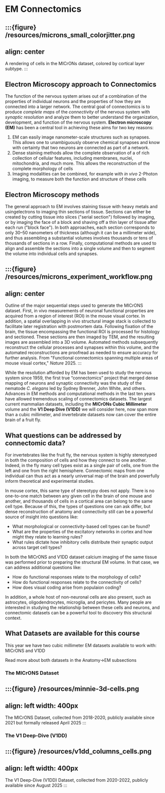 # EM Connectomics

:::{figure} /resources/microns_small_colorjitter.png
---
align: center
---
A rendering of cells in the MICrONs dataset, colored by cortical layer subtype.
:::

## Electron Microscopy approach to Connectomics

The function of the nervous system arises out of a combination of the properties of individual neurons and the properties of how they are connected into a larger network. The central goal of connectomics is to produce *complete maps* of the *connectivity* of the nervous system with *synaptic resolution* and analyze them to better understand the organization, development, and function of the nervous system. **Electron microscopy (EM)** has been a central tool in achieving these aims for two key reasons: 

1. EM can easily image nanometer-scale structures such as synapses. This allows one to unambiguously observe chemical synapses and know with certainty that two neurons are connected as part of a network.
2. Dense staining methods allow the complete observation of a of rich collection of cellular features, including membranes, nuclei, mitochondria, and much more. This allows the reconstruction of the complete morphology of cells
3. Imaging modalities can be combined, for example with *in vivo* 2-Photon imaging, to measure both the function and structure of these cells

## Electron Microscopy methods

The general approach to EM involves staining tissue with heavy metals and usingelectrons to imaging thin sections of tissue. Sections can either be created by cutting tissue into slices ("serial section") followed by imaging, or by imaging the face of a block and shaving off a thin layer of tissue after each run ("block face"). In both approaches, each section corresponds to only 30–50 nanometers of thickness (although it can be a millimeter wide), and thus assembling a substantial volumes involves thousands or tens of thousands of sections in a row. Finally, computational methods are used to align and assemble the sections into a single volume and then to segment the volume into individual cells and synapses.

:::{figure} /resources/microns_experiment_workflow.png
---
align: center
---
Outline of the major sequential steps used to generate the MICrONS dataset. First, in vivo measurements of neuronal functional properties are acquired from a region of interest (ROI) in the mouse visual cortex. In addition, a spatial overlapping in vivo structural image stack is collected to facilitate later registration with postmortem data. Following fixation of the brain, the tissue encompassing the functional ROI is processed for histology and sectioned. These sections are then imaged by TEM, and the resulting images are assembled into a 3D volume. Automated methods subsequently reconstruct the cellular processes and synapses within this volume, and the automated reconstructions are proofread as needed to ensure accuracy for further analysis. From "Functional connectomics spanning multiple areas of mouse visual cortex," *Nature* 2025.
:::


While the resolution afforded by EM has been used to study the nervous system since 1959, the first true “connectomics” project that merged dense mapping of neurons and synaptic connectivity was the study of the nematode *C. elegans* led by Sydney Brenner, John White, and others. Advances in EM methods and computational methods in the last ten years have allowed tremendous scaling of connectomics datasets. The largest current mammalian datasets, including the **MICrONs Cubic Millimeter** volume and the **V1 Deep Dive (V1DD)** we will consider here, now span more than a cubic millimeter, and invertebrate datasets now can cover the entire brain of a fruit fly.


## What questions can be addressed by connectomic data?

For invertebrates like the fruit fly, the nervous system is highly stereotyped
in both the composition of cells and how they connect to one another. Indeed, in
the fly many cell types exist as a single pair of cells, one from the left and
one from the right hemisphere. Connectomic maps from one individual can thus act
as a nearly universal map of the brain and powerfully inform theoretical and
experimental studies.

In mouse cortex, this same type of stereotypy does not apply. There is no
one-to-one match between any given cell in the brain of one mouse and another,
and thousands of cells in a cortical area can belong to the same cell type.
Because of this, the types of questions one can ask differ, but dense
reconstruction of anatomy and connectivity still can be a powerful source of
insight into questions like: 

* What morphological or connectivity-based cell types can be found?
* What are the properties of the excitatory networks in cortex and how might they relate to learning rules?
* What rules dictate how inhibitory cells distribute their synaptic output across target cell types?  

In both the MICrONS and V1DD dataset calcium imaging of the same
tissue was performed prior to preparing the structural EM volume.
In that case, we can address additional questions like:

*   How do functional responses relate to the morphology of cells?
*   How do functional responses relate to the connectivity of cells?
*   How does visual coding arise from populaion coding?

In addition, a whole host of non-neuronal cells are also present, such as
astrocytes, oligodendrocytes, microglia, and pericytes. Many people are
interested in studying the relationship between these cells and neurons, and
connectomic datasets can be a powerful tool to discovery this structural
context.

## What Datasets are available for this course

This year we have two cubic millimeter EM datasets available to work with: MICrONS and V1DD

Read more about both datasets in the Anatomy->EM subsections

### The MICrONS Dataset

:::{figure} /resources/minnie-3d-cells.png
---
align: left
width: 400px
---
The MICrONS Dataset, collected from 2018-2020, publicly available since 2021 but formally released April 2025
:::

### The V1 Deep-Dive (V1DD)

:::{figure} /resources/v1dd_columns_cells.png
---
align: left
width: 400px
---
The V1 Deep-Dive (V1DD) Dataset, collected from 2020-2022, publicly available since August 2025
:::




